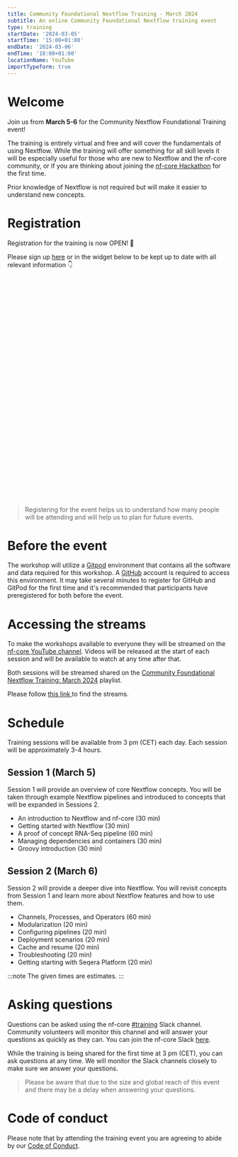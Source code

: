 ```yaml
---
title: Community Foundational Nextflow Training - March 2024
subtitle: An online Community Foundational Nextflow training event
type: training
startDate: '2024-03-05'
startTime: '15:00+01:00'
endDate: '2024-03-06'
endTime: '18:00+01:00'
locationName: YouTube
importTypeform: true
---
```


# Welcome

Join us from **March 5-6** for the Community Nextflow Foundational Training event!

The training is entirely virtual and free and will cover the fundamentals of using Nextflow.
While the training will offer something for all skill levels it will be especially useful for those who are new to Nextflow and the nf-core community, or if you are thinking about joining the [nf-core Hackathon](https://nf-co.re/events/2024/hackathon-march-2024) for the first time.

Prior knowledge of Nextflow is not required but will make it easier to understand new concepts.

# Registration

Registration for the training is now OPEN! 🎉

Please sign up [here](https://form.typeform.com/to/cueKqqeM) or in the widget below to be kept up to date with all relevant information 👇

<div data-tf-widget="cueKqqeM" style="width:100%;height:500px;color:#FFFFFF;"></div>

> Registering for the event helps us to understand how many people will be attending and will help us to plan for future events.

# Before the event

The workshop will utilize a [Gitpod](https://www.gitpod.io/) environment that contains all the software and data required for this workshop. A [GitHub](https://github.com/) account is required to access this environment. It may take several minutes to register for GitHub and GitPod for the first time and it's recommended that participants have preregistered for both before the event.

# Accessing the streams

To make the workshops available to everyone they will be streamed on the [nf-core YouTube channel](https://www.youtube.com/c/nf-core).
Videos will be released at the start of each session and will be available to watch at any time after that.

Both sessions will be streamed shared on the [Community Foundational Nextflow Training: March 2024](https://www.youtube.com/playlist?list=PL3xpfTVZLcNgLBGLAiY6Rl9fizsz-DTCT) playlist.

Please follow [this link ](https://www.youtube.com/playlist?list=PL3xpfTVZLcNgLBGLAiY6Rl9fizsz-DTCT) to find the streams.

# Schedule

Training sessions will be available from 3 pm (CET) each day. Each session will be approximately 3-4 hours.

## Session 1 (March 5)

Session 1 will provide an overview of core Nextflow concepts. You will be taken through example Nextflow pipelines and introduced to concepts that will be expanded in Sessions 2.

- An introduction to Nextflow and nf-core (30 min)
- Getting started with Nextflow (30 min)
- A proof of concept RNA-Seq pipeline (60 min)
- Managing dependencies and containers (30 min)
- Groovy introduction (30 min)

## Session 2 (March 6)

Session 2 will provide a deeper dive into Nextflow. You will revisit concepts from Session 1 and learn more about Nextflow features and how to use them.

- Channels, Processes, and Operators (60 min)
- Modularization (20 min)
- Configuring pipelines (20 min)
- Deployment scenarios (20 min)
- Cache and resume (20 min)
- Troubleshooting (20 min)
- Getting starting with Seqera Platform (20 min)

:::note
The given times are estimates.
:::

# Asking questions

Questions can be asked using the nf-core [#training](https://nfcore.slack.com/archives/CP1T5S815) Slack channel. Community volunteers will monitor this channel and will answer your questions as quickly as they can. You can join the nf-core Slack [here](https://nf-co.re/join/slack).

While the training is being shared for the first time at 3 pm (CET), you can ask questions at any time. We will monitor the Slack channels closely to make sure we answer your questions.

> Please be aware that due to the size and global reach of this event and there may be a delay when answering your questions.

# Code of conduct

Please note that by attending the training event you are agreeing to abide by our [Code of Conduct](https://nf-co.re/code_of_conduct).
